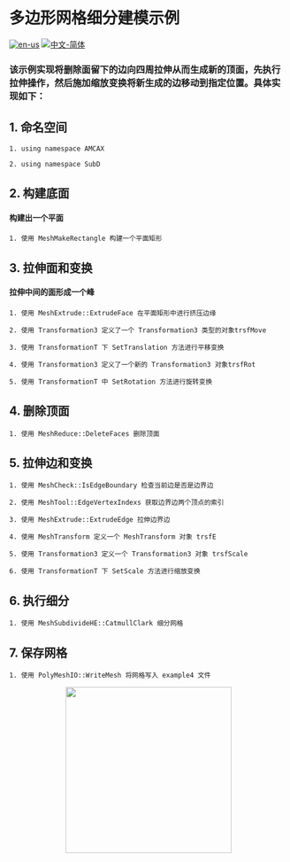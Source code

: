 # 多边形网格细分建模示例

[![en-us](https://img.shields.io/badge/en-us-yellow.svg)](./README.md) [![中文-简体](https://img.shields.io/badge/%E4%B8%AD%E6%96%87-%E7%AE%80%E4%BD%93-red.svg)](./README.zh_cn.md)

### 该示例实现将删除面留下的边向四周拉伸从而生成新的顶面，先执行拉伸操作，然后施加缩放变换将新生成的边移动到指定位置。具体实现如下：


## 1. 命名空间


	1. using namespace AMCAX
	
	2. using namespace SubD

## 2. 构建底面

#### 构建出一个平面
	1. 使用 MeshMakeRectangle 构建一个平面矩形

## 3. 拉伸面和变换

#### 拉伸中间的面形成一个峰

	1. 使用 MeshExtrude::ExtrudeFace 在平面矩形中进行挤压边缘
	
	2. 使用 Transformation3 定义了一个 Transformation3 类型的对象trsfMove
	
	3. 使用 TransformationT 下 SetTranslation 方法进行平移变换
	
	4. 使用 Transformation3 定义了一个新的 Transformation3 对象trsfRot
	
	5. 使用 TransformationT 中 SetRotation 方法进行旋转变换

## 4. 删除顶面

	1. 使用 MeshReduce::DeleteFaces 删除顶面

## 5. 拉伸边和变换

	1. 使用 MeshCheck::IsEdgeBoundary 检查当前边是否是边界边
	
	2. 使用 MeshTool::EdgeVertexIndexs 获取边界边两个顶点的索引
	
	3. 使用 MeshExtrude::ExtrudeEdge 拉伸边界边
	
	4. 使用 MeshTransform 定义一个 MeshTransform 对象 trsfE
	
	5. 使用 Transformation3 定义一个 Transformation3 对象 trsfScale
	
	6. 使用 TransformationT 下 SetScale 方法进行缩放变换

## 6. 执行细分

	1. 使用 MeshSubdivideHE::CatmullClark 细分网格


## 7. 保存网格

	1. 使用 PolyMeshIO::WriteMesh 将网格写入 example4 文件

<div align = center><img src="https://img2.imgtp.com/2024/05/28/p8kLp6hO.png" width="300" height="300">

